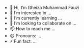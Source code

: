 - 👋 Hi, I’m Gheiza Muhammad Fauzi
- 👀 I’m interested in ...
- 🌱 I’m currently learning ...
- 💞️ I’m looking to collaborate on ...
- 📫 How to reach me ...
- 😄 Pronouns: ...
- ⚡ Fun fact: ...

<!---
seebiadab/seebiadab is a ✨ special ✨ repository because its `README.md` (this file) appears on your GitHub profile.
You can click the Preview link to take a look at your changes.
--->
